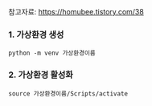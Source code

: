 참고자료: https://homubee.tistory.com/38
### 1. 가상환경 생성
```shell
python -m venv 가상환경이름
```

### 2. 가상환경 활성화
```shell
source 가상환경이름/Scripts/activate
```
